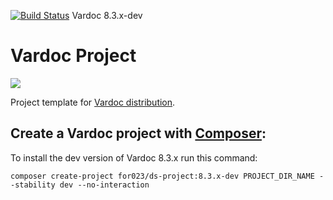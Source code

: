 [![Build Status](https://travis-ci.org/Vardot/vardoc.svg?branch=8.x-3.x-dev)](https://travis-ci.org/Vardot/vardoc) Vardoc 8.3.x-dev
# Vardoc Project

[![](https://www.drupal.org/files/styles/grid-3/public/project-images/Vardoc%20-%20No%20Padding.png)](https://www.drupal.org/project/vardoc)

Project template for [Vardoc distribution](http://www.drupal.org/project/vardoc).

## Create a Vardoc project with [Composer](https://getcomposer.org/download/):

To install the dev version of Vardoc 8.3.x run this command:
```
composer create-project for023/ds-project:8.3.x-dev PROJECT_DIR_NAME --stability dev --no-interaction
```
